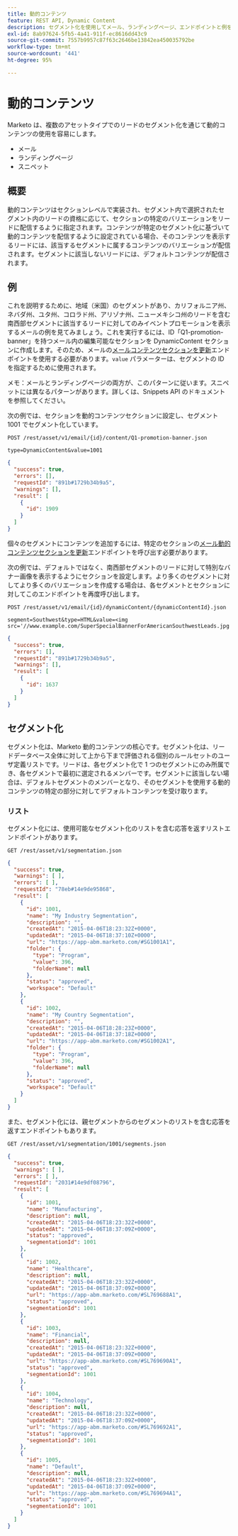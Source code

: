 ```yaml
---
title: 動的コンテンツ
feature: REST API, Dynamic Content
description: セグメント化を使用してメール、ランディングページ、エンドポイントと例を含むスニペットをパーソナライズし、REST API を介してセクションレベルのMarketo動的コンテンツを設定します
exl-id: 8ab97624-5fb5-4a41-911f-ec8616dd43c9
source-git-commit: 7557b9957c87f63c2646be13842ea450035792be
workflow-type: tm+mt
source-wordcount: '441'
ht-degree: 95%

---
```


# 動的コンテンツ

Marketo は、複数のアセットタイプでのリードのセグメント化を通じて動的コンテンツの使用を容易にします。

- メール
- ランディングページ
- スニペット

## 概要

動的コンテンツはセクションレベルで実装され、セグメント内で選択されたセグメント内のリードの資格に応じて、セクションの特定のバリエーションをリードに配信するように指定されます。コンテンツが特定のセグメント化に基づいて動的コンテンツを配信するように設定されている場合、そのコンテンツを表示するリードには、該当するセグメントに属するコンテンツのバリエーションが配信されます。セグメントに該当しないリードには、デフォルトコンテンツが配信されます。

## 例

これを説明するために、地域（米国）のセグメントがあり、カリフォルニア州、ネバダ州、ユタ州、コロラド州、アリゾナ州、ニューメキシコ州のリードを含む南西部セグメントに該当するリードに対してのみイベントプロモーションを表示するメールの例を見てみましょう。これを実行するには、ID「Q1-promotion-banner」を持つメール内の編集可能なセクションを DynamicContent セクションに作成します。そのため、メールの[メールコンテンツセクションを更新](https://developer.adobe.com/marketo-apis/api/asset/#tag/Emails/operation/updateEmailComponentContentUsingPOST)エンドポイントを使用する必要があります。`value` パラメーターは、セグメントの ID を指定するために使用されます。

メモ：メールとランディングページの両方が、このパターンに従います。スニペットには異なるパターンがあります。詳しくは、Snippets API のドキュメントを参照してください。

次の例では、セクションを動的コンテンツセクションに設定し、セグメント 1001 でセグメント化しています。

```
POST /rest/asset/v1/email/{id}/content/Q1-promotion-banner.json
```

```
type=DynamicContent&value=1001
```

```json
{
  "success": true,
  "errors": [],
  "requestId": "891b#1729b34b9a5",
  "warnings": [],
  "result": [
    {
      "id": 1909
    }
  ]
}
```

個々のセグメントにコンテンツを追加するには、特定のセクションの[メール動的コンテンツセクションを更新](https://developer.adobe.com/marketo-apis/api/asset/#tag/Emails/operation/updateEmailDynamicContentUsingPOST)エンドポイントを呼び出す必要があります。

次の例では、デフォルトではなく、南西部セグメントのリードに対して特別なバナー画像を表示するようにセクションを設定します。より多くのセグメントに対してより多くのバリエーションを作成する場合は、各セグメントとセクションに対してこのエンドポイントを再度呼び出します。

```
POST /rest/asset/v1/email/{id}/dynamicContent/{dynamicContentId}.json
```

```
segment=Southwest&type=HTML&value=<img src='//www.example.com/SuperSpecialBannerForAmericanSouthwestLeads.jpg'/>
```

```json
{
  "success": true,
  "errors": [],
  "requestId": "891b#1729b34b9a5",
  "warnings": [],
  "result": [
    {
      "id": 1637
    }
  ]
}
```

## セグメント化

セグメント化は、Marketo 動的コンテンツの核心です。セグメント化は、リードデータベース全体に対して上から下まで評価される個別のルールセットのユーザ定義リストです。リードは、各セグメント化で 1 つのセグメントにのみ所属でき、各セグメントで最初に選定されるメンバーです。セグメントに該当しない場合は、デフォルトセグメントのメンバーとなり、そのセグメントを使用する動的コンテンツの特定の部分に対してデフォルトコンテンツを受け取ります。

### リスト

セグメント化には、使用可能なセグメント化のリストを含む応答を返すリストエンドポイントがあります。

```
GET /rest/asset/v1/segmentation.json
```

```json
{
  "success": true,
  "warnings": [ ],
  "errors": [ ],
  "requestId": "78eb#14e9de95868",
  "result": [
    {
      "id": 1001,
      "name": "My Industry Segmentation",
      "description": "",
      "createdAt": "2015-04-06T18:23:32Z+0000",
      "updatedAt": "2015-04-06T18:37:10Z+0000",
      "url": "https://app-abm.marketo.com/#SG1001A1",
      "folder": {
        "type": "Program",
        "value": 396,
        "folderName": null
      },
      "status": "approved",
      "workspace": "Default"
    },
    {
      "id": 1002,
      "name": "My Country Segmentation",
      "description": "",
      "createdAt": "2015-04-06T18:28:23Z+0000",
      "updatedAt": "2015-04-06T18:37:18Z+0000",
      "url": "https://app-abm.marketo.com/#SG1002A1",
      "folder": {
        "type": "Program",
        "value": 396,
        "folderName": null
      },
      "status": "approved",
      "workspace": "Default"
    }
  ]
}
```

また、セグメント化には、親セグメントからのセグメントのリストを含む応答を返すエンドポイントもあります。

```
GET /rest/asset/v1/segmentation/1001/segments.json
```

```json
{
  "success": true,
  "warnings": [ ],
  "errors": [ ],
  "requestId": "2031#14e9df08796",
  "result": [
    {
      "id": 1001,
      "name": "Manufacturing",
      "description": null,
      "createdAt": "2015-04-06T18:23:32Z+0000",
      "updatedAt": "2015-04-06T18:37:09Z+0000",
      "status": "approved",
      "segmentationId": 1001
    },
    {
      "id": 1002,
      "name": "Healthcare",
      "description": null,
      "createdAt": "2015-04-06T18:23:32Z+0000",
      "updatedAt": "2015-04-06T18:37:09Z+0000",
      "url": "https://app-abm.marketo.com/#SL769688A1",
      "status": "approved",
      "segmentationId": 1001
    },
    {
      "id": 1003,
      "name": "Financial",
      "description": null,
      "createdAt": "2015-04-06T18:23:32Z+0000",
      "updatedAt": "2015-04-06T18:37:09Z+0000",
      "url": "https://app-abm.marketo.com/#SL769690A1",
      "status": "approved",
      "segmentationId": 1001
    },
    {
      "id": 1004,
      "name": "Technology",
      "description": null,
      "createdAt": "2015-04-06T18:23:32Z+0000",
      "updatedAt": "2015-04-06T18:37:09Z+0000",
      "url": "https://app-abm.marketo.com/#SL769692A1",
      "status": "approved",
      "segmentationId": 1001
    },
    {
      "id": 1005,
      "name": "Default",
      "description": null,
      "createdAt": "2015-04-06T18:23:32Z+0000",
      "updatedAt": "2015-04-06T18:37:09Z+0000",
      "url": "https://app-abm.marketo.com/#SL769694A1",
      "status": "approved",
      "segmentationId": 1001
    }
  ]
}
```
